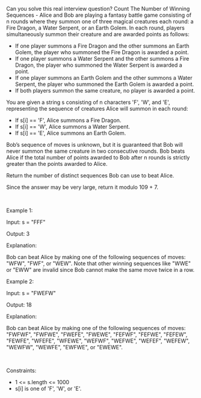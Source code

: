 Can you solve this real interview question? Count The Number of Winning Sequences - Alice and Bob are playing a fantasy battle game consisting of n rounds where they summon one of three magical creatures each round: a Fire Dragon, a Water Serpent, or an Earth Golem. In each round, players simultaneously summon their creature and are awarded points as follows:

 * If one player summons a Fire Dragon and the other summons an Earth Golem, the player who summoned the Fire Dragon is awarded a point.
 * If one player summons a Water Serpent and the other summons a Fire Dragon, the player who summoned the Water Serpent is awarded a point.
 * If one player summons an Earth Golem and the other summons a Water Serpent, the player who summoned the Earth Golem is awarded a point.
 * If both players summon the same creature, no player is awarded a point.

You are given a string s consisting of n characters 'F', 'W', and 'E', representing the sequence of creatures Alice will summon in each round:

 * If s[i] == 'F', Alice summons a Fire Dragon.
 * If s[i] == 'W', Alice summons a Water Serpent.
 * If s[i] == 'E', Alice summons an Earth Golem.

Bob’s sequence of moves is unknown, but it is guaranteed that Bob will never summon the same creature in two consecutive rounds. Bob beats Alice if the total number of points awarded to Bob after n rounds is strictly greater than the points awarded to Alice.

Return the number of distinct sequences Bob can use to beat Alice.

Since the answer may be very large, return it modulo 109 + 7.

 

Example 1:

Input: s = "FFF"

Output: 3

Explanation:

Bob can beat Alice by making one of the following sequences of moves: "WFW", "FWF", or "WEW". Note that other winning sequences like "WWE" or "EWW" are invalid since Bob cannot make the same move twice in a row.

Example 2:

Input: s = "FWEFW"

Output: 18

Explanation:

Bob can beat Alice by making one of the following sequences of moves: "FWFWF", "FWFWE", "FWEFE", "FWEWE", "FEFWF", "FEFWE", "FEFEW", "FEWFE", "WFEFE", "WFEWE", "WEFWF", "WEFWE", "WEFEF", "WEFEW", "WEWFW", "WEWFE", "EWFWE", or "EWEWE".

 

Constraints:

 * 1 <= s.length <= 1000
 * s[i] is one of 'F', 'W', or 'E'.